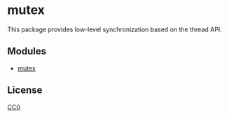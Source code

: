 # mutex

This package provides low-level synchronization based on the thread API.

## Modules

* [mutex](mutex/man/mutex)

## License

[CC0](https://creativecommons.org/share-your-work/public-domain/cc0/)
